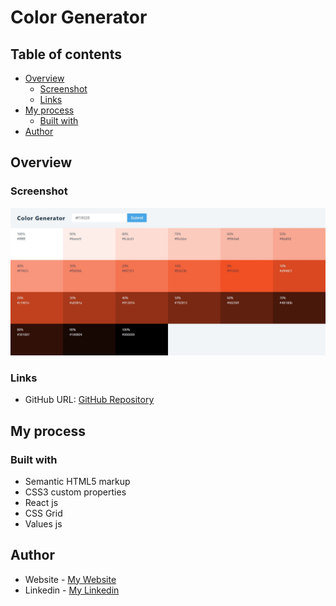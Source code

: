 # Color Generator

## Table of contents

- [Overview](#overview)
  - [Screenshot](#screenshot)
  - [Links](#links)
- [My process](#my-process)
  - [Built with](#built-with)
- [Author](#author)

## Overview

### Screenshot

![](color-generator.jpg)

### Links

- GitHub URL: [GitHub Repository](https://github.com/AtrinDev/Color-Generator)

## My process

### Built with

- Semantic HTML5 markup
- CSS3 custom properties
- React js
- CSS Grid
- Values js

## Author

- Website - [My Website](https://www.atrindev.ir)
- Linkedin - [My Linkedin](https://www.linkedin.com/in/atrindev)
